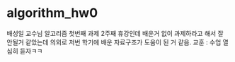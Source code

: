 # algorithm_hw0
배성일 교수님 알고리즘 첫번째 과제
2주째 휴강인데 배운거 없이 과제하라고 해서 잘 안될거 같았는데 의외로 저번 학기에 배운 자료구조가 도움이 된 거 같음.
교훈 : 수업 열심히 듣자ㅋㅋ
